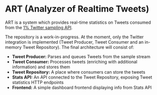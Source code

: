 # ART (Analyzer of Realtime Tweets)
ART is a system which provides real-time statistics on Tweets consumed from the [1% Twitter sampling API](https://developer.twitter.com/en/docs/twitter-api/tweets/sampled-stream/api-reference/get-tweets-sample-stream).

The repository is a work-in-progress. At the moment, only the Twitter integration is implemented (Tweet Producer, Tweet Consumer and an in-memory Tweet Repository). The final architecture will consist of:

* **Tweet Producer:** Parses and queues Tweets from the sample stream
* **Tweet Consumer:** Processes tweets (enriching with additional information) and stores them
* **Tweet Repository:** A place where consumers can store the tweets
* **Stats API:** An API connected to the Tweet Repository, exposing Tweet statistics HTTP endpoints
* **Frontend:** A simple dashboard frontend displaying info from Stats API